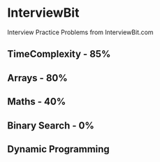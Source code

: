 # InterviewBit
Interview Practice Problems from InterviewBit.com

## TimeComplexity - 85%
## Arrays - 80%
## Maths - 40%
## Binary Search - 0%
## Dynamic Programming
